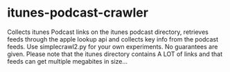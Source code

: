 # itunes-podcast-crawler
Collects itunes Podcast links on the itunes podcast directory, retrieves feeds through the apple lookup api and collects key info from the podcast feeds. Use simplecrawl2.py for your own experiments. No guarantees are given. Please note that the itunes directory contains A LOT of links and that feeds can get multiple megabites in size...
